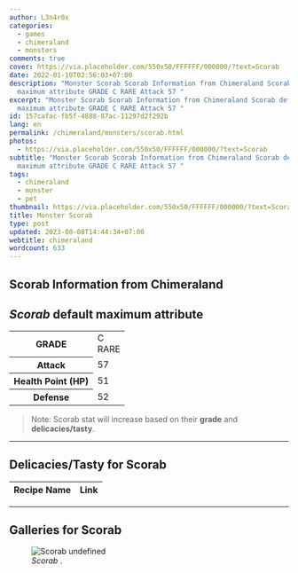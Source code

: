 ```yaml
---
author: L3n4r0x
categories:
  - games
  - chimeraland
  - monsters
comments: true
cover: https://via.placeholder.com/550x50/FFFFFF/000000/?text=Scorab
date: 2022-01-10T02:56:03+07:00
description: "Monster Scorab Scorab Information from Chimeraland Scorab default
  maximum attribute GRADE C RARE Attack 57 "
excerpt: "Monster Scorab Scorab Information from Chimeraland Scorab default
  maximum attribute GRADE C RARE Attack 57 "
id: 157cafac-fb5f-4888-87ac-11297d2f292b
lang: en
permalink: /chimeraland/monsters/scorab.html
photos:
  - https://via.placeholder.com/550x50/FFFFFF/000000/?text=Scorab
subtitle: "Monster Scorab Scorab Information from Chimeraland Scorab default
  maximum attribute GRADE C RARE Attack 57 "
tags:
  - chimeraland
  - monster
  - pet
thumbnail: https://via.placeholder.com/550x50/FFFFFF/000000/?text=Scorab
title: Monster Scorab
type: post
updated: 2023-08-08T14:44:34+07:00
webtitle: chimeraland
wordcount: 633
---
```


<link
  rel="stylesheet"
  href="https://rawcdn.githack.com/dimaslanjaka/Web-Manajemen/870a349/css/bootstrap-5-3-0-alpha3-wrapper.css"
/>
<section id="bootstrap-wrapper">
  <div data-bs-theme="dark">
    <h2>Scorab Information from Chimeraland</h2>
    <h2 id="attribute"><i>Scorab</i> default maximum attribute</h2>
    <div class="row">
      <div class="col mb-2">
        <div class="card">
          <div class="card-body">
            <table>
              <tr>
                <th>GRADE</th>
                <td>C <br /><span class="text-primary">RARE</span></td>
              </tr>
              <tr>
                <th>Attack</th>
                <td>57</td>
              </tr>
              <tr>
                <th>Health Point (HP)</th>
                <td>51</td>
              </tr>
              <tr>
                <th>Defense</th>
                <td>52</td>
              </tr>
            </table>
          </div>
        </div>
      </div>
    </div>
    <blockquote class="bd-callout bd-callout-warning">
      Note: Scorab stat will increase based on their <b>grade</b> and
      <b>delicacies/tasty</b>.
    </blockquote>
    <hr />
    <h2 id="delicacies">Delicacies/Tasty for Scorab</h2>
    <div class="card">
      <div class="card-body">
        <div class="table-responsive">
          <table class="table table-striped">
            <thead>
              <tr>
                <th>Recipe Name</th>
                <th>Link</th>
              </tr>
            </thead>
            <tbody></tbody>
          </table>
        </div>
      </div>
    </div>
    <hr />
    <div id="gallery">
      <h2>Galleries for Scorab</h2>
      <div class="row">
        <div class="col-lg-6 col-12">
          <figure>
            <img
              src="https://www.webmanajemen.com/undefined"
              alt="Scorab undefined"
            />
            <figcaption style="word-wrap: break-word">
              <i>Scorab</i> .
            </figcaption>
          </figure>
        </div>
      </div>
    </div>
  </div>
</section>